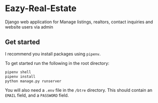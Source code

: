 # Eazy-Real-Estate
Django web application for Manage listings, realtors, contact inquiries and website users via admin

## Get started

I recommend you install packages using `pipenv`.

To get started run the following in the root directory:

```sh
pipenv shell
pipenv install
python manage.py runserver
```

You will also need a `.env` file in the `/btre` directory. This should contain an `EMAIL` field, and a `PASSWORD` field.
